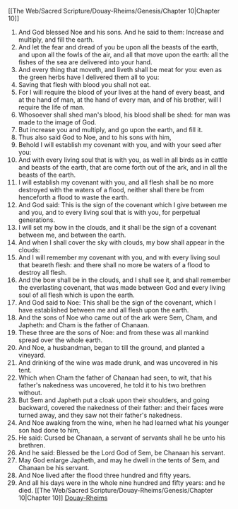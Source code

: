 [[The Web/Sacred Scripture/Douay-Rheims/Genesis/Chapter 10|Chapter 10]]
1. And God blessed Noe and his sons. And he said to them: Increase and multiply, and fill the earth.
2. And let the fear and dread of you be upon all the beasts of the earth, and upon all the fowls of the air, and all that move upon the earth: all the fishes of the sea are delivered into your hand.
3. And every thing that moveth, and liveth shall be meat for you: even as the green herbs have I delivered them all to you:
4. Saving that flesh with blood you shall not eat.
5. For I will require the blood of your lives at the hand of every beast, and at the hand of man, at the hand of every man, and of his brother, will I require the life of man.
6. Whosoever shall shed man's blood, his blood shall be shed: for man was made to the image of God.
7. But increase you and multiply, and go upon the earth, and fill it.
8. Thus also said God to Noe, and to his sons with him,
9. Behold I will establish my covenant with you, and with your seed after you:
10. And with every living soul that is with you, as well in all birds as in cattle and beasts of the earth, that are come forth out of the ark, and in all the beasts of the earth.
11. I will establish my covenant with you, and all flesh shall be no more destroyed with the waters of a flood, neither shall there be from henceforth a flood to waste the earth.
12. And God said: This is the sign of the covenant which I give between me and you, and to every living soul that is with you, for perpetual generations.
13. I will set my bow in the clouds, and it shall be the sign of a covenant between me, and between the earth.
14. And when I shall cover the sky with clouds, my bow shall appear in the clouds:
15. And I will remember my covenant with you, and with every living soul that beareth flesh: and there shall no more be waters of a flood to destroy all flesh.
16. And the bow shall be in the clouds, and I shall see it, and shall remember the everlasting covenant, that was made between God and every living soul of all flesh which is upon the earth.
17. And God said to Noe: This shall be the sign of the covenant, which I have established between me and all flesh upon the earth.
18. And the sons of Noe who came out of the ark were Sem, Cham, and Japheth: and Cham is the father of Chanaan.
19. These three are the sons of Noe: and from these was all mankind spread over the whole earth.
20. And Noe, a husbandman, began to till the ground, and planted a vineyard.
21. And drinking of the wine was made drunk, and was uncovered in his tent.
22. Which when Cham the father of Chanaan had seen, to wit, that his father's nakedness was uncovered, he told it to his two brethren without.
23. But Sem and Japheth put a cloak upon their shoulders, and going backward, covered the nakedness of their father: and their faces were turned away, and they saw not their father's nakedness.
24. And Noe awaking from the wine, when he had learned what his younger son had done to him,
25. He said: Cursed be Chanaan, a servant of servants shall he be unto his brethren.
26. And he said: Blessed be the Lord God of Sem, be Chanaan his servant.
27. May God enlarge Japheth, and may he dwell in the tents of Sem, and Chanaan be his servant.
28. And Noe lived after the flood three hundred and fifty years.
29. And all his days were in the whole nine hundred and fifty years: and he died.
[[The Web/Sacred Scripture/Douay-Rheims/Genesis/Chapter 10|Chapter 10]]
[Douay-Rheims](../Douay-Rheimsindex.md)